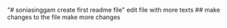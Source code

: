 "# soniasinggam create first readme file" 
edit file with more texts ##
make changes to the file 
make more changes
